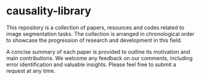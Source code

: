 # causality-library

This repository is a collection of papers, resources and codes related to image segmentation tasks. The collection is arranged in chronological order to showcase the progression of research and development in this field.

A concise summary of each paper is provided to outline its motivation and main contributions. We welcome any feedback on our comments, including error identification and valuable insights. Please feel free to submit a request at any time.
